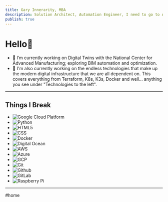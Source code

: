 ```yaml
---
title: Gary Innerarity, MBA
description: Solution Architect, Automation Engineer, I need to go to AA for K8S. 
publish: true
---
```

# Hello👋

- 🔭 I’m currently working on Digital Twins with the National Center for Advanced Manufacturing; exploring BIM automation and optimization.
- 🌱 I'm also currently working on the endless technologies that make up the modern digital infrastructure that we are all dependent on. This covers everything from Terraform, K8s, K3s, Docker and well... anything you see under "Technologies to the left". 

---
## Things I Break

 - <img alt="Google Cloud Platform" src="https://img.shields.io/badge/-Google_Cloud_Platform-1a73e8?style=flat-square&logo=google-cloud&logoColor=white" />
 - <img alt="Python" src="https://img.shields.io/badge/-Python-black?style=flat-square&logo=Python"/>
 - <img alt="HTML5" src="https://img.shields.io/badge/-HTML5-E34F26?style=flat-square&logo=html5&logoColor=white"/>
 - <img alt="CSS" src="https://img.shields.io/badge/-CSS3-1572B6?style=flat-square&logo=css3"/>
 - <img alt="Docker" src="https://img.shields.io/badge/-Docker-black?style=flat-square&logo=docker"/>
 - <img alt="Digital Ocean" src="https://img.shields.io/badge/-Digital%20Ocean-darkblue?style=flat-square&logo=digitalocean"/>
 - <img alt="AWS" src="https://img.shields.io/badge/Amazon%20AWS-232F3E?style=flat-square&logo=amazon-aws"/>
 - <img alt="Azure" src="https://img.shields.io/badge/Microsoft%20Azure-232F7E?style=flat-square&logo=microsoft-azure"/>
 - <img alt="GCP" src="https://img.shields.io/badge/Google%20Cloud-black?style=flat-square&logo=google-cloud"/>
 - <img alt="Git" src="https://img.shields.io/badge/-Git-black?style=flat-square&logo=git"/>
 - <img alt="Github" src="https://img.shields.io/badge/-GitHub-181717?style=flat-square&logo=github"/>
 - <img alt="GitLab" src="https://img.shields.io/badge/-GitLab-FCA121?style=flat-square&logo=gitlab"/>
 - <img alt="Raspberry Pi" src="https://img.shields.io/badge/-Raspberry%20Pi-C51A4A?style=flat-square&logo=Raspberry-Pi"/>
---


#home 
